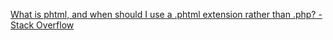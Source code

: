 
[What is phtml, and when should I use a .phtml extension rather than .php? - Stack Overflow](https://stackoverflow.com/questions/11859015/what-is-phtml-and-when-should-i-use-a-phtml-extension-rather-than-php)
